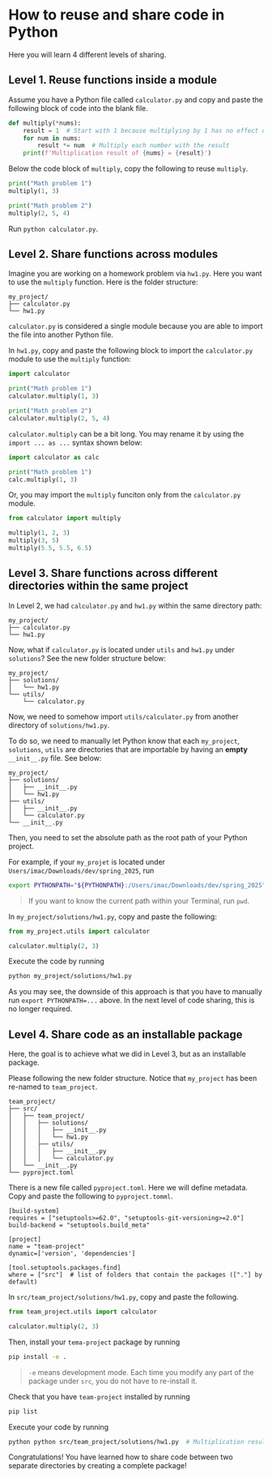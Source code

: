 # How to reuse and share code in Python

Here you will learn 4 different levels of sharing.

## Level 1. Reuse functions inside a module

Assume you have a Python file called `calculator.py` and copy and paste the following block of code into the blank file.

```python
def multiply(*nums):
    result = 1  # Start with 1 because multiplying by 1 has no effect on the outcome
    for num in nums:
        result *= num  # Multiply each number with the result
    print(f'Multiplication result of {nums} = {result}')
```

Below the code block of `multiply`, copy the following to reuse `multiply`.

```python
print("Math problem 1")
multiply(1, 3)

print("Math problem 2")
multiply(2, 5, 4)
```

Run `python calculator.py`.

## Level 2. Share functions across modules

Imagine you are working on a homework problem via `hw1.py`. Here you want to use the `multiply` function. Here is the folder structure:

```text
my_project/
├── calculator.py
└── hw1.py
```

`calculator.py` is considered a single module because you are able to import the file into another Python file.

In `hw1.py`, copy and paste the following block to import the `calculator.py` module to use the `multiply` function:

```python
import calculator

print("Math problem 1")
calculator.multiply(1, 3)

print("Math problem 2")
calculator.multiply(2, 5, 4)
```

`calculator.multiply` can be a bit long. You may rename it by using the `import ... as ...` syntax shown below:

```python
import calculator as calc

print("Math problem 1")
calc.multiply(1, 3)
```

Or, you may import the `multiply` funciton only from the `calculator.py` module.

```python
from calculator import multiply

multiply(1, 2, 3)
multiply(3, 5)
multiply(5.5, 5.5, 6.5)
```

## Level 3. Share functions across different directories within the same project

In Level 2, we had `calculator.py` and `hw1.py` within the same directory path:

```text
my_project/
├── calculator.py
└── hw1.py
```

Now, what if `calculator.py` is located under `utils` and  `hw1.py` under `solutions`? See the new folder structure below:

```text
my_project/
├── solutions/
│   └── hw1.py
└── utils/
    └── calculator.py
```

Now, we need to somehow import `utils/calculator.py` from another directory of `solutions/hw1.py`.

To do so, we need to manually let Python know that each `my_project`, `solutions`, `utils` are directories that are importable by having an **empty** `__init__.py` file. See below:

```text
my_project/
├── solutions/
│   ├── __init__.py
│   └── hw1.py
├── utils/
│   ├── __init__.py
│   └── calculator.py
└── __init__.py
```

Then, you need to set the absolute path as the root path of your Python project.

For example, if your `my_projet` is located under `Users/imac/Downloads/dev/spring_2025`, run

```bash
export PYTHONPATH="${PYTHONPATH}:/Users/imac/Downloads/dev/spring_2025"
```

> If you want to know the current path within your Terminal, run `pwd`.

In `my_project/solutions/hw1.py`, copy and paste the following:

```python
from my_project.utils import calculator

calculator.multiply(2, 3)
```

Execute the code by running

```bash
python my_project/solutions/hw1.py
```

As you may see, the downside of this approach is that you have to manually run `export PYTHONPATH=...` above. In the next level of code sharing, this is no longer required.

## Level 4. Share code as an installable package

Here, the goal is to achieve what we did in Level 3, but as an installable package.

Please following the new folder structure. Notice that `my_project` has been re-named to `team_project`.

```text
team_project/
├── src/
│   ├── team_project/
│   │   ├── solutions/
│   │   │   ├── __init__.py
│   │   │   └── hw1.py
│   │   ├── utils/
│   │   │   ├── __init__.py
│   │   │   └── calculator.py
│   └── __init__.py
└── pyproject.toml
```

There is a new file called `pyproject.toml`. Here we will define metadata. Copy and paste the following to `pyproject.tomml`.

```text
[build-system]
requires = ["setuptools>=62.0", "setuptools-git-versioning>=2.0"]
build-backend = "setuptools.build_meta"

[project]
name = "team-project"
dynamic=['version', 'dependencies']

[tool.setuptools.packages.find]
where = ["src"]  # list of folders that contain the packages (["."] by default)
```

In `src/team_project/solutions/hw1.py`, copy and paste the following.

```python
from team_project.utils import calculator

calculator.multiply(2, 3)
```

Then, install your `tema-project` package by running

```bash
pip install -e .
```

> `-e` means development mode. Each time you modify any part of the package under `src`, you do not have to re-install it.

Check that you have `team-project` installed by running

```bash
pip list
```

Execute your code by running

```bash
python python src/team_project/solutions/hw1.py  # Multiplication result of (2, 3) = 6
```

Congratulations! You have learned how to share code between two separate directories by creating a complete package!

